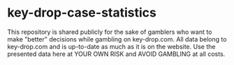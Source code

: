 # key-drop-case-statistics
This repository is shared publicly for the sake of gamblers who want to make "better" decisions while gambling on key-drop.com. All data belong to key-drop.com and is up-to-date as much as it is on the website. Use the presented data here at YOUR OWN RISK and AVOID GAMBLING at all costs.
